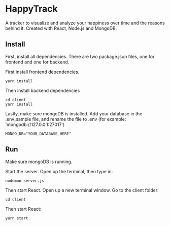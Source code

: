 # HappyTrack
A tracker to visualize and analyze your happiness over time and the reasons behind it. Created with React, Node.js and MongoDB.

## Install
First, install all dependencies. There are two package.json files, one for frontend and one for backend.

First install frontend dependencies.
```
yarn install
```

Then install backend dependencies
```
cd client 
yarn install
```

Lastly, make sure mongoDB is installed. Add your database in the .env_sample file, and rename the file to .env (for example: 'mongodb://127.0.0.1:27017')
```
MONGO_DB="YOUR_DATABASE_HERE"
```

## Run
Make sure mongoDB is running.

Start the server. Open up the terminal, then type in:
```bash
nodemon server.js
```
Then start React. Open up a new terminal window. Go to the client folder:
```
cd client
```
Then start React:
```
yarn start
```